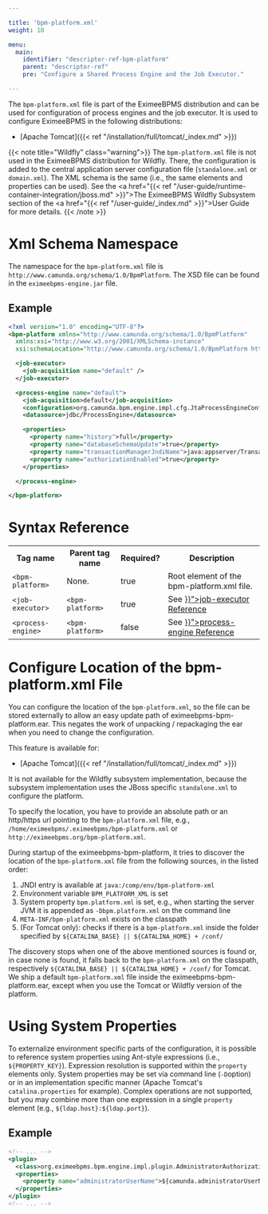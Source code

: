 ```yaml
---

title: 'bpm-platform.xml'
weight: 10

menu:
  main:
    identifier: "descriptor-ref-bpm-platform"
    parent: "descriptor-ref"
    pre: "Configure a Shared Process Engine and the Job Executor."

---
```


The `bpm-platform.xml` file is part of the EximeeBPMS distribution and can be used for configuration of process engines and the job executor.
It is used to configure EximeeBPMS in the following distributions:

*   [Apache Tomcat]({{< ref "/installation/full/tomcat/_index.md" >}})

{{< note title="Wildfly" class="warning">}}
The <code>bpm-platform.xml</code> file is not used in the EximeeBPMS distribution for Wildfly. There, the configuration is added to the central application server configuration file (<code>standalone.xml</code> or <code>domain.xml</code>). The XML schema is the same (i.e., the same elements and properties can be used). See the <a href="{{< ref "/user-guide/runtime-container-integration/jboss.md" >}}">The EximeeBPMS Wildfly Subsystem</a> section of the <a href="{{< ref "/user-guide/_index.md" >}}">User Guide</a> for more details.
{{< /note >}}


# Xml Schema Namespace

The namespace for the `bpm-platform.xml` file is `http://www.camunda.org/schema/1.0/BpmPlatform`. The XSD file can be found in the `eximeebpms-engine.jar` file.


## Example

```xml
<?xml version="1.0" encoding="UTF-8"?>
<bpm-platform xmlns="http://www.camunda.org/schema/1.0/BpmPlatform"
  xmlns:xsi="http://www.w3.org/2001/XMLSchema-instance"
  xsi:schemaLocation="http://www.camunda.org/schema/1.0/BpmPlatform http://www.camunda.org/schema/1.0/BpmPlatform ">

  <job-executor>
    <job-acquisition name="default" />
  </job-executor>

  <process-engine name="default">
    <job-acquisition>default</job-acquisition>
    <configuration>org.camunda.bpm.engine.impl.cfg.JtaProcessEngineConfiguration</configuration>
    <datasource>jdbc/ProcessEngine</datasource>

    <properties>
      <property name="history">full</property>
      <property name="databaseSchemaUpdate">true</property>
      <property name="transactionManagerJndiName">java:appserver/TransactionManager</property>
      <property name="authorizationEnabled">true</property>
    </properties>

  </process-engine>

</bpm-platform>
```

# Syntax Reference

<table class="table table-striped">
  <tr>
    <th>Tag name </th>
    <th>Parent tag name</th>
    <th>Required?</th>
    <th>Description</th>
  </tr>
  <tr>
    <td><code>&lt;bpm-platform&gt;</code></td>
    <td>None.</td>
    <td>true</td>
    <td>Root element of the bpm-platform.xml file.</td>
  </tr>
  <tr>
    <td><code>&lt;job-executor&gt;</code></td>
    <td><code>&lt;bpm-platform&gt;</code></td>
    <td>true</td>
    <td>See <a href="{{< ref "/reference/deployment-descriptors/tags/job-executor.md" >}}">job-executor Reference</a></td>
  </tr>
  <tr>
    <td><code>&lt;process-engine&gt;</code></td>
    <td><code>&lt;bpm-platform&gt;</code></td>
    <td>false</td>
    <td>See <a href="{{< ref "/reference/deployment-descriptors/tags/process-engine.md" >}}">process-engine Reference</a></td>
  </tr>
</table>


# Configure Location of the bpm-platform.xml File

You can configure the location of the `bpm-platform.xml`, so the file can be stored externally to allow an easy update path of eximeebpms-bpm-platform.ear. This negates the work of unpacking / repackaging the ear when you need to change the configuration.  

This feature is available for:

*   [Apache Tomcat]({{< ref "/installation/full/tomcat/_index.md" >}})

It is not available for the Wildfly subsystem implementation, because the subsystem implementation uses the JBoss specific `standalone.xml` to configure the platform.

To specify the location, you have to provide an absolute path or an http/https url pointing to the `bpm-platform.xml` file, e.g., `/home/eximeebpms/.eximeebpms/bpm-platform.xml` or `http://eximeebpms.org/bpm-platform.xml`.

During startup of the eximeebpms-bpm-platform, it tries to discover the location of the `bpm-platform.xml` file from the following sources, in the listed order:

1. JNDI entry is available at `java:/comp/env/bpm-platform-xml`
2. Environment variable `BPM_PLATFORM_XML` is set
3. System property `bpm.platform.xml` is set, e.g., when starting the server JVM it is appended as `-Dbpm.platform.xml` on the command line
4. `META-INF/bpm-platform.xml` exists on the classpath
5. (For Tomcat only): checks if there is a `bpm-platform.xml` inside the folder specified by `${CATALINA_BASE} || ${CATALINA_HOME} + /conf/`

The discovery stops when one of the above mentioned sources is found or, in case none is found, it falls back to the `bpm-platform.xml` on the classpath, respectively `${CATALINA_BASE} || ${CATALINA_HOME} + /conf/` for Tomcat. We ship a default `bpm-platform.xml` file inside the eximeebpms-bpm-platform.ear, except when you use the Tomcat or Wildfly version of the platform.


# Using System Properties

To externalize environment specific parts of the configuration, it is possible to reference system properties using Ant-style expressions (i.e., `${PROPERTY_KEY}`). Expression resolution is supported within the `property` elements only. System properties may be set via command line (`-D`option) or in an implementation specific manner (Apache Tomcat's `catalina.properties` for example).
Complex operations are not supported, but you may combine more than one expression in a single `property` element (e.g., `${ldap.host}:${ldap.port}`).

## Example

```xml
<!-- ... -->
<plugin>
  <class>org.eximeebpms.bpm.engine.impl.plugin.AdministratorAuthorizationPlugin</class>
  <properties>
    <property name="administratorUserName">${camunda.administratorUserName}</property>
  </properties>
</plugin>
<!-- ... -->
```
